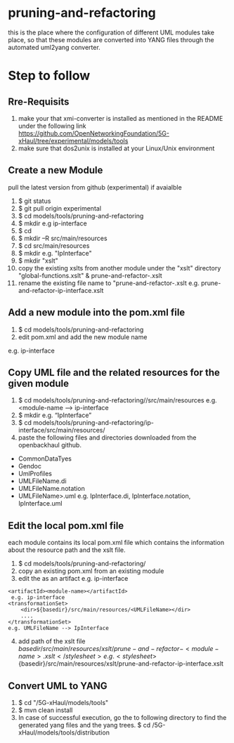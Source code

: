 #  pruning-and-refactoring
this is the place where the configuration of different UML modules take place, so that these modules are converted into YANG files through the automated uml2yang converter.

# Step to follow

## Rre-Requisits
1) make your that xmi-converter is installed as mentioned in the README under the following link
https://github.com/OpenNetworkingFoundation/5G-xHaul/tree/experimental/models/tools
2) make sure that dos2unix is installed at your Linux/Unix environment

##  Create a new Module
pull the latest version from github (experimental) if avaialble
  
  1) $ git status
  2) $ git pull origin experimental
  3) $ cd models/tools/pruning-and-refactoring
  4) $ mkdir <module-name> e.g ip-interface
  5) $ cd <module-name>
  6) $ mkdir –R src/main/resources
  7) $ cd src/main/resources
  8) $ mkdir <UMLFileName> e.g. "IpInterface"
  9) $ mkdir "xslt"
  10) copy the existing xslts from another module under the "xslt" directory 
      "global-functions.xslt" & prune-and-refactor-<module-name>.xslt
  11) rename the existing file name to "prune-and-refactor-<module-name>.xslt 
      e.g. prune-and-refactor-ip-interface.xslt
  
##  Add a new module into the pom.xml file 
  1) $ cd models/tools/pruning-and-refactoring
  2) edit pom.xml and add the new module name
   <modules>
     <module> <module-name> </module>
     e.g. <module> ip-interface </module>
   </modules>
   
## Copy UML file and the related resources for the given module
 1) $ cd models/tools/pruning-and-refactoring/<module-name>/src/main/resources
     e.g. <module-name --> ip-interface
 2) $ mkdir <UMLFileName> e.g. “IpInterface” 
 3) $ cd models/tools/pruning-and-refactoring/ip-interface/src/main/resources/<UMLFileName>
 4) paste the following files and directories downloaded from the openbackhaul github.
   - CommonDataTyes
   - Gendoc
   - UmlProfiles
   - UMLFileName.di
   - UMLFileName.notation
   - UMLFileName>.uml
  e.g. IpInterface.di, IpInterface.notation, IpInterface.uml
 
 ## Edit the local pom.xml file
 each module contains its local pom.xml file which contains the information about the resource path and the xslt file.
  
  1) $ cd models/tools/pruning-and-refactoring/<module-name>
  2) copy an existing pom.xml from an existing module
  3) edit the <module-name> as an artifact
     <artifactId><module-name></artifactId>
     e.g. <artifactId>ip-interface</artifactId>
	
	<artifactId><module-name></artifactId>
	 e.g. ip-interface
	<transformationSet>
        <dir>${basedir}/src/main/resources/<UMLFileName></dir>
        ....
	</transformationSet>       
	e.g. UMLFileName --> IpInterface
    
   4) add path of the xslt file  
       <stylesheet>${basedir}/src/main/resources/xslt/prune-and-refactor-<module-name>.xslt</stylesheet>
       e.g.
      <stylesheet>${basedir}/src/main/resources/xslt/prune-and-refactor-ip-interface.xslt</stylesheet>
  

## Convert UML to YANG 
  1) $ cd "/5G-xHaul/models/tools"
  2) $ mvn clean install
  3) In case of successful execution, go the to following directory to find the generated yang files and the yang trees.
  $ cd /5G-xHaul/models/tools/distribution
